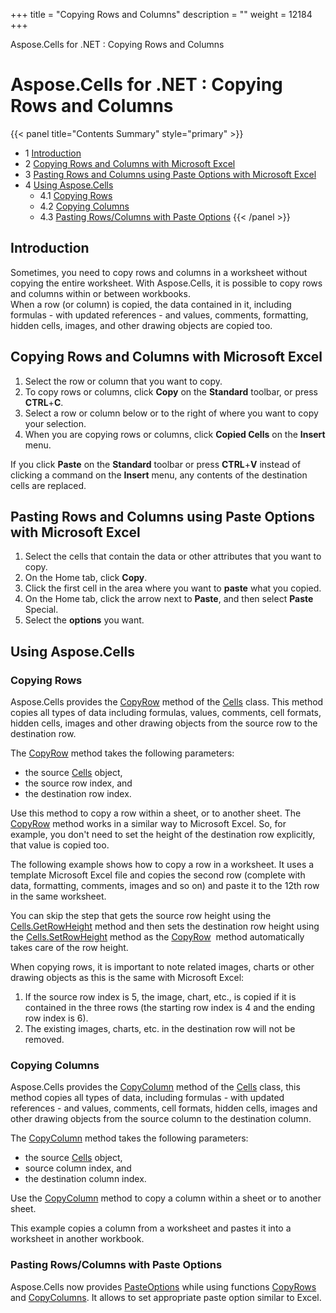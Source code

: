 +++
title = "Copying Rows and Columns" 
description = "" 
weight = 12184 
+++

Aspose.Cells for .NET : Copying Rows and Columns  

# Aspose.Cells for .NET : Copying Rows and Columns


{{< panel title="Contents Summary" style="primary" >}}
*   1 [Introduction](#CopyingRowsandColumns-Introduction)
*   2 [Copying Rows and Columns with Microsoft Excel](#CopyingRowsandColumns-CopyingRowsandColumnswithMicrosoftExcel)
*   3 [Pasting Rows and Columns using Paste Options with Microsoft Excel](#CopyingRowsandColumns-PastingRowsandColumnsusingPasteOptionswithMicrosoftExcel)
*   4 [Using Aspose.Cells](#CopyingRowsandColumns-UsingAspose.Cells)
    *   4.1 [Copying Rows](#CopyingRowsandColumns-CopyingRows)
    *   4.2 [Copying Columns](#CopyingRowsandColumns-CopyingColumns)
    *   4.3 [Pasting Rows/Columns with Paste Options](#CopyingRowsandColumns-PastingRows/ColumnswithPasteOptions)
{{< /panel >}}
 

## Introduction

Sometimes, you need to copy rows and columns in a worksheet without copying the entire worksheet. With Aspose.Cells, it is possible to copy rows and columns within or between workbooks.  
When a row (or column) is copied, the data contained in it, including formulas - with updated references - and values, comments, formatting, hidden cells, images, and other drawing objects are copied too.

## Copying Rows and Columns with Microsoft Excel

1.  Select the row or column that you want to copy.
2.  To copy rows or columns, click **Copy** on the **Standard** toolbar, or press **CTRL**+**C**.
3.  Select a row or column below or to the right of where you want to copy your selection.
4.  When you are copying rows or columns, click **Copied Cells** on the **Insert** menu.

If you click **Paste** on the **Standard** toolbar or press **CTRL**+**V** instead of clicking a command on the **Insert** menu, any contents of the destination cells are replaced.

## Pasting Rows and Columns using Paste Options with Microsoft Excel

1.  Select the cells that contain the data or other attributes that you want to copy.
2.  On the Home tab, click **Copy**.
3.  Click the first cell in the area where you want to **paste** what you copied.
4.  On the Home tab, click the arrow next to **Paste**, and then select **Paste** Special.
5.  Select the **options** you want.

## Using Aspose.Cells

### Copying Rows

Aspose.Cells provides the [CopyRow](https://apireference.aspose.com/net/cells/aspose.cells/cells/methods/copyrow) method of the [Cells](https://apireference.aspose.com/net/cells/aspose.cells/cells) class. This method copies all types of data including formulas, values, comments, cell formats, hidden cells, images and other drawing objects from the source row to the destination row.

The [CopyRow](https://apireference.aspose.com/net/cells/aspose.cells/cells/methods/copyrow) method takes the following parameters:

*   the source [Cells](https://apireference.aspose.com/net/cells/aspose.cells/cells) object,
*   the source row index, and
*   the destination row index.

Use this method to copy a row within a sheet, or to another sheet. The [CopyRow](https://apireference.aspose.com/net/cells/aspose.cells/cells/methods/copyrow) method works in a similar way to Microsoft Excel. So, for example, you don't need to set the height of the destination row explicitly, that value is copied too.

The following example shows how to copy a row in a worksheet. It uses a template Microsoft Excel file and copies the second row (complete with data, formatting, comments, images and so on) and paste it to the 12th row in the same worksheet.

You can skip the step that gets the source row height using the [Cells.GetRowHeight](https://apireference.aspose.com/net/cells/aspose.cells/cells/methods/getrowheight) method and then sets the destination row height using the [Cells.SetRowHeight](https://apireference.aspose.com/net/cells/aspose.cells/cells/methods/setrowheight) method as the [CopyRow](https://apireference.aspose.com/net/cells/aspose.cells/cells/methods/copyrow)  method automatically takes care of the row height.

When copying rows, it is important to note related images, charts or other drawing objects as this is the same with Microsoft Excel:

1.  If the source row index is 5, the image, chart, etc., is copied if it is contained in the three rows (the starting row index is 4 and the ending row index is 6).
2.  The existing images, charts, etc. in the destination row will not be removed.

### Copying Columns

Aspose.Cells provides the [CopyColumn](https://apireference.aspose.com/net/cells/aspose.cells/cells/methods/copycolumn) method of the [Cells](https://apireference.aspose.com/net/cells/aspose.cells/cells) class, this method copies all types of data, including formulas - with updated references - and values, comments, cell formats, hidden cells, images and other drawing objects from the source column to the destination column.

The [CopyColumn](https://apireference.aspose.com/net/cells/aspose.cells/cells/methods/copycolumn) method takes the following parameters:

*   the source [Cells](https://apireference.aspose.com/net/cells/aspose.cells/cells) object,
*   source column index, and
*   the destination column index.

Use the [CopyColumn](https://apireference.aspose.com/net/cells/aspose.cells/cells/methods/copycolumn) method to copy a column within a sheet or to another sheet.

This example copies a column from a worksheet and pastes it into a worksheet in another workbook.

### Pasting Rows/Columns with Paste Options

Aspose.Cells now provides [PasteOptions](https://apireference.aspose.com/net/cells/aspose.cells/pasteoptions) while using functions [CopyRows](https://apireference.aspose.com/net/cells/aspose.cells.cells/copyrows/methods/2) and [CopyColumns](https://apireference.aspose.com/net/cells/aspose.cells.cells/copycolumns/methods/1). It allows to set appropriate paste option similar to Excel.

